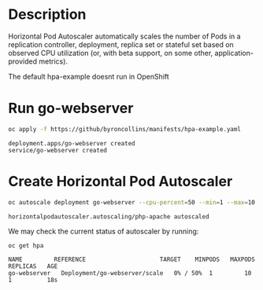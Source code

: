 # Description

Horizontal Pod Autoscaler automatically scales the number of Pods in a replication controller, deployment, replica set or stateful set based on observed CPU utilization (or, with beta support, on some other, application-provided metrics).

The default hpa-example doesnt run in OpenShift


# Run go-webserver

```bash
oc apply -f https://github/byroncollins/manifests/hpa-example.yaml
```

```
deployment.apps/go-webserver created
service/go-webserver created
```

# Create Horizontal Pod Autoscaler

```bash
oc autoscale deployment go-webserver --cpu-percent=50 --min=1 --max=10
```
```
horizontalpodautoscaler.autoscaling/php-apache autoscaled
```

We may check the current status of autoscaler by running:

```bash
oc get hpa
```

```
NAME         REFERENCE                     TARGET    MINPODS   MAXPODS   REPLICAS   AGE
go-webserver   Deployment/go-webserver/scale   0% / 50%  1         10        1          18s
```


